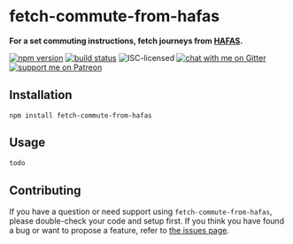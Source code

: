 # fetch-commute-from-hafas

**For a set commuting instructions, fetch journeys from [HAFAS](https://npmjs.com/package/hafas-client).**

[![npm version](https://img.shields.io/npm/v/fetch-commute-from-hafas.svg)](https://www.npmjs.com/package/fetch-commute-from-hafas)
[![build status](https://api.travis-ci.org/derhuerst/fetch-commute-from-hafas.svg?branch=master)](https://travis-ci.org/derhuerst/fetch-commute-from-hafas)
![ISC-licensed](https://img.shields.io/github/license/derhuerst/fetch-commute-from-hafas.svg)
[![chat with me on Gitter](https://img.shields.io/badge/chat%20with%20me-on%20gitter-512e92.svg)](https://gitter.im/derhuerst)
[![support me on Patreon](https://img.shields.io/badge/support%20me-on%20patreon-fa7664.svg)](https://patreon.com/derhuerst)


## Installation

```shell
npm install fetch-commute-from-hafas
```


## Usage

```js
todo
```


## Contributing

If you have a question or need support using `fetch-commute-from-hafas`, please double-check your code and setup first. If you think you have found a bug or want to propose a feature, refer to [the issues page](https://github.com/derhuerst/fetch-commute-from-hafas/issues).
